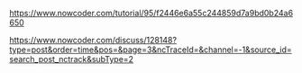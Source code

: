 https://www.nowcoder.com/tutorial/95/f2446e6a55c244859d7a9bd0b24a6650

https://www.nowcoder.com/discuss/128148?type=post&order=time&pos=&page=3&ncTraceId=&channel=-1&source_id=search_post_nctrack&subType=2